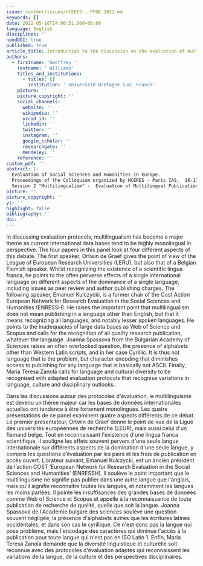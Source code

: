 ```yaml
---
issue: content/issues/HCERES - PFUE 2022.md
keywords: []
date: 2022-05-16T14:00:51.000+00:00
language: English
disciplines: ''
needDOI: true
published: true
article_title: Introduction to the discussion on the evaluation of multilingual publications
authors:
  - firstname: 'Geoffrey '
    lastname: ' Williams'
    titles_and_institutions:
      - titles: []
        institution: ' Université Bretagne Sud, France'
    picture: ''
    picture_copyright: ''
    social_channels:
      website: ''
      wikipedia: ''
      orcid_id: ''
      linkedin: ''
      twitter: ''
      instagram: ''
      google_scholar: ''
      researchgate: ''
      mendeley: ''
    reference: ''
custom_pdf: ''
abstract: |-
  Evaluation of Social Sciences and Humanities in Europe.
  Proceedings of the Colloquium organized by HCERES - Paris IAS,  16-17 May 2022.
  Session 2 "Multilingualism" -  Evaluation of Multilingual Publications - Introduction
picture: ''
picture_copyright: ''
yt: ''
highlight: false
bibliography: ''
doi: ''
---
```


In discussing evaluation protocols, multilingualism has become a major theme as current international data bases tend to be highly monolingual in perspective. The four papers in this panel look at four different aspects of this debate. The first speaker, Ortwin de Graef gives the point of view of the League of European Research Universities (LERU), but also that of a Belgian Flemish speaker. Whilst recognizing the existence of a scientific lingua franca, he points to the often perverse effects of a single international language on different aspects of the dominance of a single language, including issues as peer review and author publishing charges. The following speaker, Emanuel Kulczycki, is a former chair of the Cost Action European Network for Research Evaluation in the Social Sciences and Humanities (ENRESSH). He raises the important point that multilingualism does not mean publishing in a language other than English, but that it means recognizing all languages, and notably lesser spoken languages. He points to the inadequacies of large data bases as Web of Science and Scopus and calls for the recognition of all quality research publication, whatever the language. Joanna Spassova from the Bulgarian Academy of Sciences raises an often overlooked question, the presence of alphabets other than Western Latin scripts, and in her case Cyrillic. It is thus not language that is the problem, but character encoding that diminishes access to publishing for any language that is basically not ASCII. Finally, Maria Teresa Zanola calls for language and cultural diversity to be recognised with adapted evaluation protocols that recognise variations in language, culture and disciplinary outlooks.

Dans les discussions autour des protocoles d'évaluation, le multilinguisme est devenu un thème majeur car les bases de données internationales actuelles ont tendance à être fortement monolingues. Les quatre présentations de ce panel examinent quatre aspects différents de ce débat. Le premier présentateur, Ortwin de Graef donne le point de vue de la Ligue des universités européennes de recherche (LEUR), mais aussi celui d'un flamand belge. Tout en reconnaissant l'existence d'une lingua franca scientifique, il souligne les effets souvent pervers d'une seule langue internationale sur différents aspects de la domination d'une seule langue, y compris les questions d’évaluation par les pairs et les frais de publication en accès ouvert. L'orateur suivant, Emanuel Kulczycki, est un ancien président de l’action COST ‘European Network for Research Evaluation in the Social Sciences and Humanities’ (ENRESSH). Il soulève le point important que le multilinguisme ne signifie pas publier dans une autre langue que l'anglais, mais qu'il signifie reconnaître toutes les langues, et notamment les langues les moins parlées. Il pointe les insuffisances des grandes bases de données comme Web of Science et Scopus et appelle à la reconnaissance de toute publication de recherche de qualité, quelle que soit la langue. Joanna Spassova de l'Académie bulgare des sciences soulève une question souvent négligée, la présence d'alphabets autres que les écritures latines occidentales, et dans son cas le cyrillique. Ce n'est donc pas la langue qui pose problème, mais l'encodage des caractères qui diminue l'accès à la publication pour toute langue qui n'est pas en ISO Latin 1. Enfin, Maria Teresa Zanola demande que la diversité linguistique et culturelle soit reconnue avec des protocoles d'évaluation adaptés qui reconnaissent les variations de la langue, de la culture et des perspectives disciplinaires.
